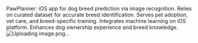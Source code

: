 PawPlanner: iOS app for dog breed prediction via image recognition.
Relies on curated dataset for accurate breed identification.
Serves pet adoption, vet care, and breed-specific training.
Integrates machine learning on iOS platform.
Enhances dog ownership experience and breed knowledge.
![Uploading image.png…]()
